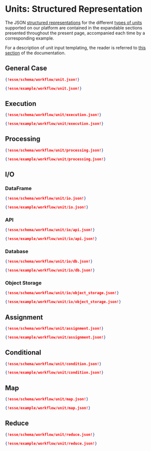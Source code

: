 # Units: Structured Representation 

The JSON [structured representations](../../data-structured/overview.md) for the different [types of units](../components/units.md) supported on our platform are contained in the expandable sections presented throughout the present page, accompanied each time by a corresponding example. 

For a description of unit input templating, the reader is referred to [this section](../templating/overview.md) of the documentation.

## General Case

```json tab="Schema" 
{!esse/schema/workflow/unit.json!}
```

```json tab="Example" 
{!esse/example/workflow/unit.json!}
```

## Execution

```json tab="Schema" 
{!esse/schema/workflow/unit/execution.json!}
```

```json tab="Example" 
{!esse/example/workflow/unit/execution.json!}
```

## Processing

```json tab="Schema" 
{!esse/schema/workflow/unit/processing.json!}
```

```json tab="Example" 
{!esse/example/workflow/unit/processing.json!}
```

## I/O

### DataFrame
```json tab="Schema" 
{!esse/schema/workflow/unit/io.json!}
```

```json tab="Example" 
{!esse/example/workflow/unit/io.json!}
```

### API

```json tab="Schema"
{!esse/schema/workflow/unit/io/api.json!}
```

```json tab="Example"
{!esse/example/workflow/unit/io/api.json!}
```

### Database

```json tab="Schema"
{!esse/schema/workflow/unit/io/db.json!}
```

```json tab="Example"
{!esse/example/workflow/unit/io/db.json!}
```

### Object Storage

```json tab="Schema"
{!esse/schema/workflow/unit/io/object_storage.json!}
```

```json tab="Example"
{!esse/example/workflow/unit/io/object_storage.json!}
```

## Assignment

```json tab="Schema" 
{!esse/schema/workflow/unit/assignment.json!}
```

```json tab="Example" 
{!esse/example/workflow/unit/assignment.json!}
```

## Conditional

```json tab="Schema" 
{!esse/schema/workflow/unit/condition.json!}
```

```json tab="Example" 
{!esse/example/workflow/unit/condition.json!}
```

## Map

```json tab="Schema" 
{!esse/schema/workflow/unit/map.json!}
```

```json tab="Example" 
{!esse/example/workflow/unit/map.json!}
```

## Reduce

```json tab="Schema" 
{!esse/schema/workflow/unit/reduce.json!}
```

```json tab="Example" 
{!esse/example/workflow/unit/reduce.json!}
```
